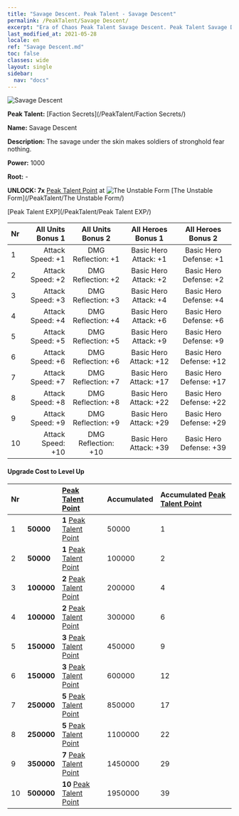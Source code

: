 ```yaml
---
title: "Savage Descent. Peak Talent - Savage Descent"
permalink: /PeakTalent/Savage Descent/
excerpt: "Era of Chaos Peak Talent Savage Descent. Peak Talent Savage Descent. Savage Descent"
last_modified_at: 2021-05-28
locale: en
ref: "Savage Descent.md"
toc: false
classes: wide
layout: single
sidebar:
  nav: "docs"
---
```


  ![Savage Descent](/images/pt/talent_3003.png)

  **Peak Talent:** [Faction Secrets](/PeakTalent/Faction Secrets/)

  **Name:** Savage Descent

  **Description:** The savage under the skin makes soldiers of stronghold fear nothing.

  **Power:** 1000

  **Root:** -

  **UNLOCK: 7x** [Peak Talent Point](/Items/con_934/) at ![The Unstable Form](/images/pt/talent_3002.png) [The Unstable Form](/PeakTalent/The Unstable Form/)

  [Peak Talent EXP](/PeakTalent/Peak Talent EXP/)

  | Nr | All Units Bonus 1 | All Units Bonus 2 | All Heroes Bonus 1 | All Heroes Bonus 2 |
  |:---|--------------:|:-------------:|:-------------:|:-------------:|
  | 1 | Attack Speed: +1 | DMG Reflection: +1 | Basic Hero Attack: +1 | Basic Hero Defense: +1 |
  | 2 | Attack Speed: +2 | DMG Reflection: +2 | Basic Hero Attack: +2 | Basic Hero Defense: +2 |
  | 3 | Attack Speed: +3 | DMG Reflection: +3 | Basic Hero Attack: +4 | Basic Hero Defense: +4 |
  | 4 | Attack Speed: +4 | DMG Reflection: +4 | Basic Hero Attack: +6 | Basic Hero Defense: +6 |
  | 5 | Attack Speed: +5 | DMG Reflection: +5 | Basic Hero Attack: +9 | Basic Hero Defense: +9 |
  | 6 | Attack Speed: +6 | DMG Reflection: +6 | Basic Hero Attack: +12 | Basic Hero Defense: +12 |
  | 7 | Attack Speed: +7 | DMG Reflection: +7 | Basic Hero Attack: +17 | Basic Hero Defense: +17 |
  | 8 | Attack Speed: +8 | DMG Reflection: +8 | Basic Hero Attack: +22 | Basic Hero Defense: +22 |
  | 9 | Attack Speed: +9 | DMG Reflection: +9 | Basic Hero Attack: +29 | Basic Hero Defense: +29 |
  | 10 | Attack Speed: +10 | DMG Reflection: +10 | Basic Hero Attack: +39 | Basic Hero Defense: +39 |


#### Upgrade Cost to Level Up

  | Nr | <i class="fas fa-coins"/> | [Peak Talent Point](/Items/con_934/) | Accumulated <i class="fas fa-coins"/> | Accumulated [Peak Talent Point](/Items/con_934/) |
  |:---|:--------------|:-------------|:-------------|:-------------|
  | 1 | **50000** | **1** [Peak Talent Point](/Items/con_934/) | 50000 | 1 |
  | 2 | **50000** | **1** [Peak Talent Point](/Items/con_934/) | 100000 | 2 |
  | 3 | **100000** | **2** [Peak Talent Point](/Items/con_934/) | 200000 | 4 |
  | 4 | **100000** | **2** [Peak Talent Point](/Items/con_934/) | 300000 | 6 |
  | 5 | **150000** | **3** [Peak Talent Point](/Items/con_934/) | 450000 | 9 |
  | 6 | **150000** | **3** [Peak Talent Point](/Items/con_934/) | 600000 | 12 |
  | 7 | **250000** | **5** [Peak Talent Point](/Items/con_934/) | 850000 | 17 |
  | 8 | **250000** | **5** [Peak Talent Point](/Items/con_934/) | 1100000 | 22 |
  | 9 | **350000** | **7** [Peak Talent Point](/Items/con_934/) | 1450000 | 29 |
  | 10 | **500000** | **10** [Peak Talent Point](/Items/con_934/) | 1950000 | 39 |
